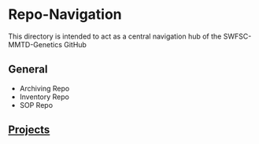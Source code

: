 Repo-Navigation
===============
This directory is intended to act as a central navigation hub of the SWFSC-MMTD-Genetics GitHub

## General
  - Archiving Repo
  - Inventory Repo
  - SOP Repo

## [Projects](https://github.com/SWFSC-MMTD-Genetics/MMTD-Genetics-Projects?tab=readme-ov-file#projects)
